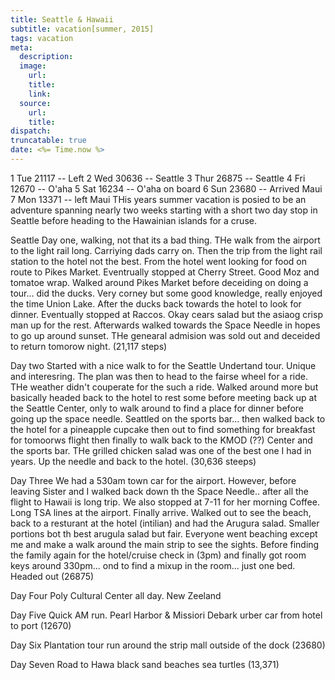 ```yaml
---
title: Seattle & Hawaii
subtitle: vacation[summer, 2015]
tags: vacation
meta:
  description:
  image:
    url:
    title:
    link:
  source:
    url:
    title:
dispatch:
truncatable: true
date: <%= Time.now %>
---
```

1 Tue 21117 -- Left
2 Wed 30636 -- Seattle
3 Thur 26875 -- Seattle
4 Fri 12670 -- O'aha
5 Sat 16234 -- O'aha on board
6 Sun 23680 -- Arrived Maui
7 Mon 13371 -- left Maui
THis years summer vacation is posied to be an adventure spanning nearly two weeks starting with a short two day stop in Seattle before heading to the Hawainian islands for a cruse.

Seattle
Day one, walking, not that its a bad thing. THe walk from the airport to the light rail long. Carriying dads carry on. Then the trip from the light rail station to the hotel not the best. From the hotel went looking for food on route to Pikes Market. Eventrually stopped at Cherry Street. Good Moz and tomatoe wrap. Walked around Pikes Market before deceiding on doing a tour... did the ducks. Very corney but some good knowledge, really enjoyed the time Union Lake. After the ducks back towards the hotel to look for dinner. Eventually stopped at Raccos. Okay cears salad but the asiaog crisp man up for the rest. Afterwards walked towards the Space Needle in hopes to go up around sunset. THe genearal admision was sold out and deceided to return tomorow night. (21,117 steps)

Day two
Started with a nice walk to for the Seattle Undertand tour. Unique and interesring. The plan was then to head to the fairse wheel for a ride. THe weather didn't couperate for the such a ride. Walked around more but basically headed back to the hotel to rest some before meeting back up at the Seattle Center, only to walk around to find a place for dinner before going up the space needle. Seattled on the sports bar... then walked back to the hotel for a pineapple cupcake then out to find something for breakfast for tomoorws flight then finally to walk back to the KMOD (??) Center and the sports bar. THe grilled chicken salad was one of the best one I had in years. Up the needle and back to the hotel.
(30,636 steeps)

Day Three
We had a 530am town car for the airport. However, before leaving Sister and I walked back down th the Space Needle.. after all the flight to Hawaii is long trip. We also stopped at 7-11 for her morning Coffee. Long TSA lines at the airport. Finally arrive. Walked out to see the beach, back to a resturant at the hotel (intilian) and had the Arugura salad. Smaller portions bot th best arugula salad but fair. Everyone went beaching except me and make a walk around the main strip to see the sights. Before finding the family again for the hotel/cruise check in (3pm) and finally got room keys around 330pm... ond to find a mixup in the room... just one bed. Headed out
(26875)

Day Four
Poly Cultural Center all day.
   New Zeeland
   
Day Five
Quick AM run.
Pearl Harbor & Missiori
Debark urber car from hotel to port
(12670)

Day Six
Plantation tour
run around the strip mall outside of the dock
(23680)

Day Seven
Road to Hawa
   black sand beaches
   sea turtles
   (13,371)
